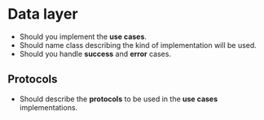 # Data layer

- Should you implement the **use cases**.
- Should name class describing the kind of implementation will be used.
- Should you handle **success** and **error** cases.

## Protocols

- Should describe the **protocols** to be used in the **use cases** implementations.
